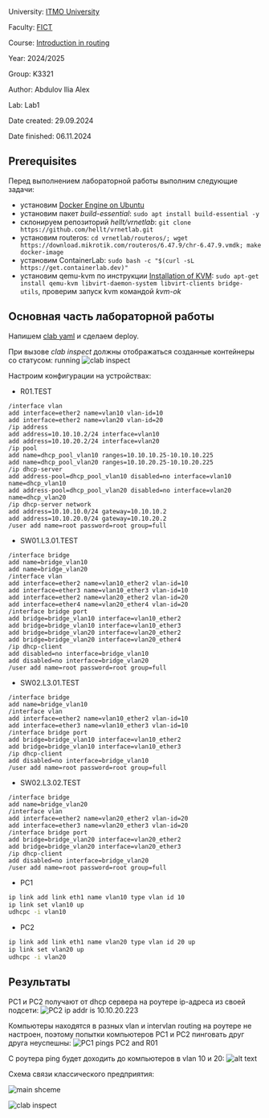 University: [ITMO University](https://itmo.ru/ru/)

Faculty: [FICT](https://fict.itmo.ru)

Course: [Introduction in routing](https://github.com/itmo-ict-faculty/introduction-in-routing)

Year: 2024/2025

Group: K3321

Author: Abdulov Ilia Alex

Lab: Lab1

Date created: 29.09.2024

Date finished: 06.11.2024 

## Prerequisites

Перед выполнением лабораторной работы выполним следующие задачи:
- установим [Docker Engine on Ubuntu](https://docs.docker.com/engine/install/ubuntu/)
- установим пакет *build-essential*: ```sudo apt install build-essential -y```
- склонируем репозиторий *hellt/vrnetlab*: ```git clone https://github.com/hellt/vrnetlab.git```
- установим routeros: ```cd vrnetlab/routeros/; wget https://download.mikrotik.com/routeros/6.47.9/chr-6.47.9.vmdk; make docker-image```
- установим ContainerLab: ```sudo bash -c "$(curl -sL https://get.containerlab.dev)"```
- установим qemu-kvm по инструкции [Installation of KVM](https://help.ubuntu.com/community/KVM/Installation): ```sudo apt-get install qemu-kvm libvirt-daemon-system libvirt-clients bridge-utils```, проверим запуск kvm командой *kvm-ok*

## Основная часть лабораторной работы

Напишем [clab yaml](networklab.clab.yaml) и сделаем deploy.

При вызове *clab inspect* должны отображаться созданные контейнеры со статусом: running
![clab inspect](assets/image-inspect.png)

Настроим конфигурации на устройствах:

- R01.TEST

```mikrotik
/interface vlan
add interface=ether2 name=vlan10 vlan-id=10
add interface=ether2 name=vlan20 vlan-id=20
/ip address
add address=10.10.10.2/24 interface=vlan10 
add address=10.10.20.2/24 interface=vlan20
/ip pool
add name=dhcp_pool_vlan10 ranges=10.10.10.25-10.10.10.225
add name=dhcp_pool_vlan20 ranges=10.10.20.25-10.10.20.225
/ip dhcp-server
add address-pool=dhcp_pool_vlan10 disabled=no interface=vlan10 name=dhcp_vlan10
add address-pool=dhcp_pool_vlan20 disabled=no interface=vlan20 name=dhcp_vlan20
/ip dhcp-server network
add address=10.10.10.0/24 gateway=10.10.10.2
add address=10.10.20.0/24 gateway=10.10.20.2
/user add name=root password=root group=full
```

- SW01.L3.01.TEST

```mikrotik
/interface bridge
add name=bridge_vlan10
add name=bridge_vlan20
/interface vlan
add interface=ether2 name=vlan10_ether2 vlan-id=10
add interface=ether3 name=vlan10_ether3 vlan-id=10
add interface=ether2 name=vlan20_ether2 vlan-id=20
add interface=ether4 name=vlan20_ether4 vlan-id=20
/interface bridge port
add bridge=bridge_vlan10 interface=vlan10_ether2
add bridge=bridge_vlan10 interface=vlan10_ether3
add bridge=bridge_vlan20 interface=vlan20_ether2
add bridge=bridge_vlan20 interface=vlan20_ether4
/ip dhcp-client
add disabled=no interface=bridge_vlan10
add disabled=no interface=bridge_vlan20
/user add name=root password=root group=full
```

- SW02.L3.01.TEST

```mikrotik
/interface bridge
add name=bridge_vlan10
/interface vlan
add interface=ether2 name=vlan10_ether2 vlan-id=10
add interface=ether3 name=vlan10_ether3 vlan-id=10
/interface bridge port
add bridge=bridge_vlan10 interface=vlan10_ether2
add bridge=bridge_vlan10 interface=vlan10_ether3
/ip dhcp-client
add disabled=no interface=bridge_vlan10
/user add name=root password=root group=full
```

- SW02.L3.02.TEST

```mikrotik
/interface bridge
add name=bridge_vlan20
/interface vlan
add interface=ether2 name=vlan20_ether2 vlan-id=20
add interface=ether3 name=vlan20_ether3 vlan-id=20
/interface bridge port
add bridge=bridge_vlan20 interface=vlan20_ether2
add bridge=bridge_vlan20 interface=vlan20_ether3
/ip dhcp-client
add disabled=no interface=bridge_vlan20
/user add name=root password=root group=full
```

- PC1

```sh
ip link add link eth1 name vlan10 type vlan id 10
ip link set vlan10 up
udhcpc -i vlan10
```

- PC2

```sh
ip link add link eth1 name vlan20 type vlan id 20 up
ip link set vlan20 up
udhcpc -i vlan20
```

## Результаты

PC1 и PC2 получают от dhcp сервера на роутере ip-адреса из своей подсети:
![PC2 ip addr is 10.10.20.223](assets/image-dhcp.png)

Компьютеры находятся в разных vlan и intervlan routing на роутере не настроен, поэтому попытки компьютеров PC1 и PC2 пинговать друг друга неуспешны: ![PC1 pings PC2 and R01](assets/image-ping.png)

С роутера ping будет доходить до компьютеров в vlan 10 и 20:
![alt text](assets/image-router.png)

Схема связи классического предприятия:

![main shceme](assets/image-lab1-new.png)

![clab inspect](assets/image-graph.png)
